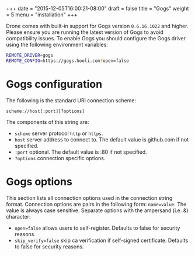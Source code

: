 +++
date = "2015-12-05T16:00:21-08:00"
draft = false
title = "Gogs"
weight = 5
menu = "installation"
+++

Drone comes with built-in support for Gogs version `0.6.16.1022` and higher. Please ensure you are running the latest version of Gogs to avoid compatibility issues. To enable Gogs you should configure the Gogs driver using the following environment variables:

```bash
REMOTE_DRIVER=gogs
REMOTE_CONFIG=https://gogs.hooli.com?open=false
```

# Gogs configuration

The following is the standard URI connection scheme:

```
scheme://host[:port][?options]
```

The components of this string are:

* `scheme` server protocol `http` or `https`.
* `host` server address to connect to. The default value is github.com if not specified.
* `:port` optional. The default value is :80 if not specified.
* `?options` connection specific options.

# Gogs options

This section lists all connection options used in the connection string format. Connection options are pairs in the following form: `name=value`. The value is always case sensitive. Separate options with the ampersand (i.e. &) character:

* `open=false` allows users to self-register. Defaults to false for security reasons.
* `skip_verify=false` skip ca verification if self-signed certificate. Defaults to false for security reasons.
